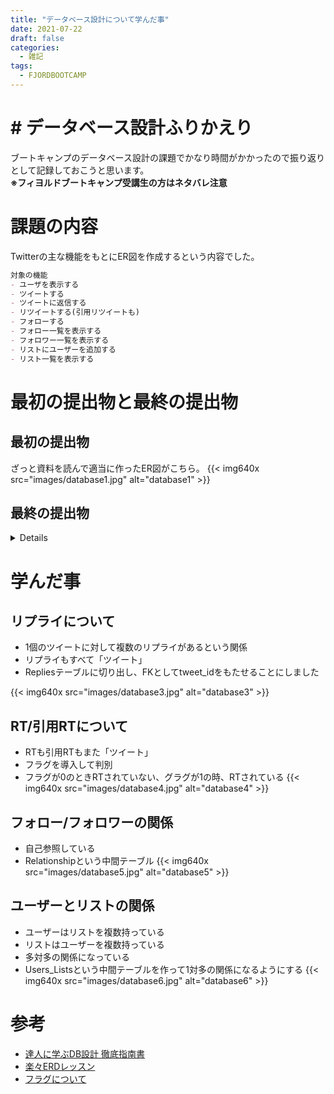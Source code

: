 ```yaml
---
title: "データベース設計について学んだ事"
date: 2021-07-22
draft: false
categories:
  - 雑記
tags:
  - FJORDBOOTCAMP
---
```

# # データベース設計ふりかえり
ブートキャンプのデータベース設計の課題でかなり時間がかかったので振り返りとして記録しておこうと思います。  
**※フィヨルドブートキャンプ受講生の方はネタバレ注意**

# 課題の内容
Twitterの主な機能をもとにER図を作成するという内容でした。

```md
対象の機能
- ユーザを表示する
- ツイートする
- ツイートに返信する
- リツイートする(引用リツイートも)
- フォローする
- フォロー一覧を表示する
- フォロワー一覧を表示する
- リストにユーザーを追加する
- リスト一覧を表示する
```

# 最初の提出物と最終の提出物

## 最初の提出物

ざっと資料を読んで適当に作ったER図がこちら。
{{< img640x src="images/database1.jpg" alt="database1" >}}


## 最終の提出物

<details>

{{< img640x src="images/database2.jpg" alt="database" >}}

</details>

# 学んだ事
## リプライについて

- 1個のツイートに対して複数のリプライがあるという関係
- リプライもすべて「ツイート」
- Repliesテーブルに切り出し、FKとしてtweet_idをもたせることにしました


{{< img640x src="images/database3.jpg" alt="database3" >}}



## RT/引用RTについて

- RTも引用RTもまた「ツイート」
- フラグを導入して判別
- フラグが0のときRTされていない、グラグが1の時、RTされている
{{< img640x src="images/database4.jpg" alt="database4" >}}


## フォロー/フォロワーの関係

- 自己参照している
- Relationshipという中間テーブル
{{< img640x src="images/database5.jpg" alt="database5" >}}

## ユーザーとリストの関係

- ユーザーはリストを複数持っている
- リストはユーザーを複数持っている
- 多対多の関係になっている
- Users_Listsという中間テーブルを作って1対多の関係になるようにする
{{< img640x src="images/database6.jpg" alt="database6" >}}

# 参考
- [達人に学ぶDB設計 徹底指南書](https://www.amazon.co.jp/%E9%81%94%E4%BA%BA%E3%81%AB%E5%AD%A6%E3%81%B6DB%E8%A8%AD%E8%A8%88-%E5%BE%B9%E5%BA%95%E6%8C%87%E5%8D%97%E6%9B%B8-%E5%88%9D%E7%B4%9A%E8%80%85%E3%81%A7%E7%B5%82%E3%82%8F%E3%82%8A%E3%81%9F%E3%81%8F%E3%81%AA%E3%81%84%E3%81%82%E3%81%AA%E3%81%9F%E3%81%B8-%E3%83%9F%E3%83%83%E3%82%AF/dp/4798124702/ref=sr_1_1?__mk_ja_JP=%E3%82%AB%E3%82%BF%E3%82%AB%E3%83%8A&dchild=1&keywords=%E9%81%94%E4%BA%BA%E3%81%AB%E5%AD%A6%E3%81%B6&qid=1626932862&sr=8-1)
- [楽々ERDレッスン](https://www.amazon.co.jp/%E6%A5%BD%E3%80%85ERD%E3%83%AC%E3%83%83%E3%82%B9%E3%83%B3-CodeZine-BOOKS-%E3%82%B9%E3%82%BF%E3%83%BC%E3%83%AD%E3%82%B8%E3%83%83%E3%82%AF-%E7%BE%BD%E7%94%9F/dp/4798110663/ref=sr_1_1?__mk_ja_JP=%E3%82%AB%E3%82%BF%E3%82%AB%E3%83%8A&dchild=1&keywords=ERD%E3%83%AC%E3%83%83%E3%82%B9%E3%83%B3&qid=1626932904&sr=8-1)
- [フラグについて](https://qiita.com/wanko5296/items/f1af9c7bf020e867c2dd)
